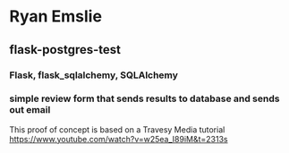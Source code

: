# Ryan Emslie

## flask-postgres-test

### Flask, flask_sqlalchemy, SQLAlchemy
### simple review form that sends results to database and sends out email

This proof of concept is based on a Travesy Media tutorial
https://www.youtube.com/watch?v=w25ea_I89iM&t=2313s